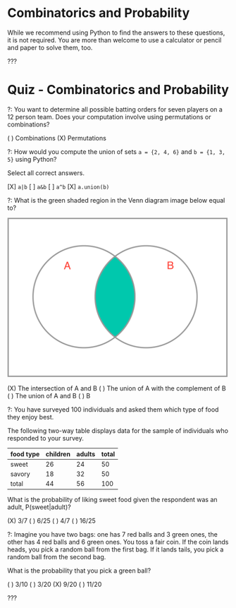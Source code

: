 # Combinatorics and Probability

While we recommend using Python to find the answers to these questions, it is not required. You are more than welcome to use a calculator or pencil and paper to solve them, too.

???

# Quiz - Combinatorics and Probability

?: You want to determine all possible batting orders for seven players on a 12 person team. Does your computation involve
using permutations or combinations?

( ) Combinations
(X) Permutations

?: How would you compute the union of sets `a = {2, 4, 6}` and `b = {1, 3, 5}` using Python? 

Select all correct answers.

[X] `a|b`
[ ] `a&b`
[ ] `a^b`
[X] `a.union(b)`

?: What is the green shaded region in the Venn diagram image below equal to? 

<img src="images/venn_diagram.png" width="500">

(X) The intersection of A and B
( ) The union of A with the complement of B
( ) The union of A and B
( ) B

?: You have surveyed 100 individuals and asked them which type of food they enjoy best.

The following two-way table displays data for the sample of individuals who responded to your survey. 

|food type|children|adults|total|
|--|--|--|--|
|sweet|26|24|50|
|savory|18|32|50|
|total|44|56|100|

What is the probability of liking sweet food given the respondent was an adult, P(sweet|adult)? 

(X) 3/7
( ) 6/25
( ) 4/7
( ) 16/25

?: Imagine you have two bags: one has 7 red balls and 3 green ones, the other has 4 red balls and 6 green ones.
You toss a fair coin. If the coin lands heads, you pick a random ball from the first bag. If it lands tails, you
pick a random ball from the second bag. 

What is the probability that you pick a green ball?

( ) 3/10
( ) 3/20
(X) 9/20
( ) 11/20

???